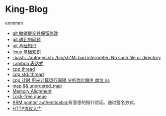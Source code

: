 # King-Blog
emmmm
- [git 撤销提交并保留修改](https://github.com/king-etc/Problem-etc/issues/3)
- [git 遇到的问题](https://github.com/king-etc/Problem-etc/issues/2)
- [git 基础知识](https://github.com/king-etc/King-Blog/issues/7)
- [linux 基础知识](https://github.com/king-etc/King-Blog/issues/8)
- [-bash: ./autogen.sh: /bin/sh^M: bad interpreter: No such file or directory](https://github.com/king-etc/Problem-etc/issues/1)
- [Lambda 表达式](https://www.oracle.com/technetwork/cn/articles/servers-storage-dev/howto-use-lambda-exp-cpp11-2189895-zhs.html)
- [cpp thread](https://github.com/king-etc/King-Blog/issues/1)
- [cpp std::thread](https://github.com/king-etc/King-Blog/issues/2)
- [cpp 计时 用来计算运行间隔 分析优化程序 单位 ns](https://github.com/king-etc/library/blob/master/chrono/chrono.hpp)
- [map && unordered_map](https://github.com/king-etc/King-Blog/issues/4)
- [Memory Alignment ](https://github.com/king-etc/King-Blog/issues/6)
- [Lock-free queue](https://github.com/king-etc/library/tree/master/queue)
- [ARM pointer authentication](https://lwn.net/Articles/718888/)有意思的指针验证。通过签名方式。
- [HTTP协议入门](https://github.com/king-etc/King-Blog/issues/9)
